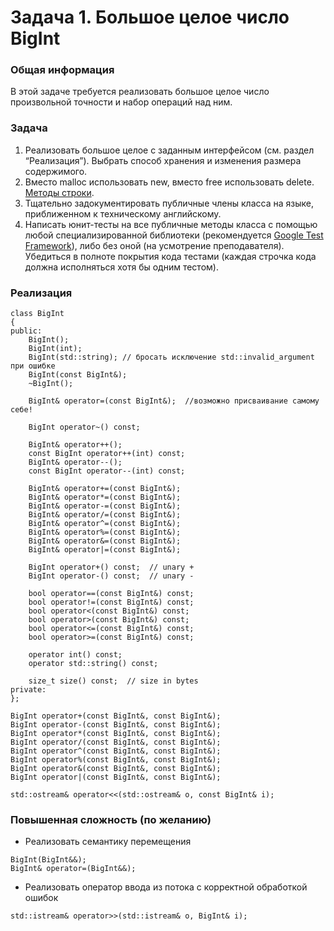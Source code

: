 # Задача 1. Большое целое число BigInt

### Общая информация
В этой задаче требуется реализовать большое целое число произвольной точности и набор операций над ним.

### Задача
1. Реализовать большое целое  с заданным интерфейсом (см. раздел “Реализация”). Выбрать способ хранения и изменения размера содержимого.
1. Вместо malloc использовать new, вместо free использовать delete. [Методы строки](https://en.cppreference.com/w/cpp/string/basic_string).
1. Тщательно задокументировать публичные члены класса на языке, приближенном к техническому английскому.
2. Написать юнит-тесты на все публичные методы класса с помощью любой специализированной библиотеки (рекомендуется [Google Test Framework](http://code.google.com/p/googletest/)), либо без оной (на усмотрение преподавателя). Убедиться в полноте покрытия кода тестами (каждая строчка кода должна исполняться хотя бы одним тестом).
   
### Реализация

<pre><code>class BigInt 
{
public:
    BigInt();
    BigInt(int);
    BigInt(std::string); // бросать исключение std::invalid_argument при ошибке
    BigInt(const BigInt&);
    ~BigInt();

    BigInt& operator=(const BigInt&);  //возможно присваивание самому себе!

    BigInt operator~() const;

    BigInt& operator++();
    const BigInt operator++(int) const;
    BigInt& operator--();
    const BigInt operator--(int) const;

    BigInt& operator+=(const BigInt&);
    BigInt& operator*=(const BigInt&);
    BigInt& operator-=(const BigInt&);
    BigInt& operator/=(const BigInt&);
    BigInt& operator^=(const BigInt&);
    BigInt& operator%=(const BigInt&);
    BigInt& operator&=(const BigInt&);
    BigInt& operator|=(const BigInt&);

    BigInt operator+() const;  // unary +
    BigInt operator-() const;  // unary -

    bool operator==(const BigInt&) const;
    bool operator!=(const BigInt&) const;
    bool operator<(const BigInt&) const;
    bool operator>(const BigInt&) const;
    bool operator<=(const BigInt&) const;
    bool operator>=(const BigInt&) const;

    operator int() const;
    operator std::string() const;

    size_t size() const;  // size in bytes
private:
};

BigInt operator+(const BigInt&, const BigInt&);
BigInt operator-(const BigInt&, const BigInt&);
BigInt operator*(const BigInt&, const BigInt&);
BigInt operator/(const BigInt&, const BigInt&);
BigInt operator^(const BigInt&, const BigInt&);
BigInt operator%(const BigInt&, const BigInt&);
BigInt operator&(const BigInt&, const BigInt&);
BigInt operator|(const BigInt&, const BigInt&);

std::ostream& operator<<(std::ostream& o, const BigInt& i);
</code></pre>

### Повышенная сложность (по желанию)

+ Реализовать семантику перемещения 
<pre><code>BigInt(BigInt&&); 
BigInt& operator=(BigInt&&);
</code></pre>
+ Реализовать оператор ввода из потока с корректной обработкой ошибок 
<pre><code>std::istream& operator>>(std::istream& o, BigInt& i);
</code></pre>
